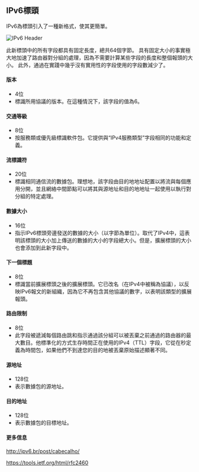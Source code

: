 ## IPv6標頭

IPv6為標頭引入了一種新格式，使其更簡單。

![IPv6 Header](http://ipv6.br/media/noticias/cabecalho-021.jpg)

此新標頭中的所有字段都具有固定長度，總共64個字節。 具有固定大小的事實極大地加速了路由器對分組的處理，因為不需要計算某些字段的長度和整個報頭的大小。 此外，通過在實踐中幾乎沒有實用性的字段使用的字段數減少了。


#### 版本
- 4位
- 標識所用協議的版本。在這種情況下，該字段的值為6。

#### 交通等級
- 8位
- 按服務類或優先級標識軟件包。它提供與“IPv4服務類型”字段相同的功能和定義。

#### 流標識符
- 20位
- 標識相同通信流的數據包。理想地，該字段由目的地地址配置以將流與每個應用分開，並且網絡中間節點可以將其與源地址和目的地地址一起使用以執行對分組的特定處理。

#### 數據大小
- 16位
- 指示IPv6標頭旁邊發送的數據的大小（以字節為單位）。取代了IPv4中，這表明該標頭的大小加上傳送的數據的大小的字段總大小。但是，擴展標頭的大小也會添加到此新字段中。

#### 下一個標題
- 8位
- 標識當前擴展標頭之後的擴展標頭。它已改名（在IPv4中被稱為協議），以反映IPv6報文的新組織，因為它不再包含其他協議的數字，以表明該類型的擴展報頭。

#### 路由限制
- 8位
- 此字段被遞減每個路由跳和指示通過該分組可以被丟棄之前通過的路由器的最大數目。他標準化的方式生存時間正在使用的IPv4（TTL）字段，它從在秒定義為時間包，如果他們不到達您的目的地被丟棄原始描述顯著不同。

#### 源地址
- 128位
- 表示數據包的源地址。

#### 目的地址
- 128位
- 表示數據包的目標地址。

#### 更多信息

http://ipv6.br/post/cabecalho/

https://tools.ietf.org/html/rfc2460
